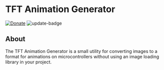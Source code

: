 # TFT Animation Generator

[![Donate][donation-badge]](https://www.buymeacoffee.com/ComputerBaer)
![update-badge](https://img.shields.io/github/last-commit/ComputerBaer/TftAnimationGenerator?label=last%20update)

[donation-badge]: https://img.shields.io/badge/Buy%20me%20a%20coffee-%23d32f2f?logo=buy-me-a-coffee&style=flat&logoColor=white

## About

The TFT Animation Generator is a small utility for converting images to a format for animations on microcontrollers without using an image loading library in your project.
